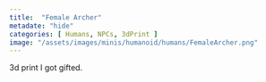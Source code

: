```yaml
---
title:  "Female Archer"
metadate: "hide"
categories: [ Humans, NPCs, 3dPrint ]
image: "/assets/images/minis/humanoid/humans/FemaleArcher.png"
---
```

3d print I got gifted.